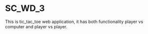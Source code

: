 # SC_WD_3
This is tic_tac_toe web application,
it has both functionality player vs computer and player vs player.
